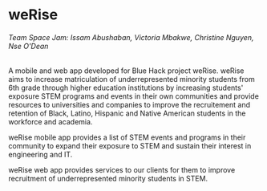 # weRise

###### Team Space Jam: Issam Abushaban, Victoria Mbakwe, Christine Nguyen, Nse O'Dean


A mobile and web app developed for Blue Hack project weRise. weRise aims to increase matriculation of underrepresented minority students from 6th grade through higher education institutions by increasing students' exposure STEM programs and events in their own communities and provide resources to universities and companies to improve the recruitement and retention of Black, Latino, Hispanic and Native American students in the workforce and academia.

weRise mobile app provides a list of STEM events and programs in their community to expand their exposure to STEM and sustain their interest in engineering and IT.

weRise web app provides services to our clients for them to improve recruitment of underrepresented minority students in STEM. 

